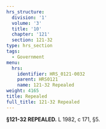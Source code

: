 ```yaml
---
hrs_structure:
  division: '1'
  volume: '3'
  title: '10'
  chapter: '121'
  section: 121-32
type: hrs_section
tags:
  - Government
menu:
  hrs:
    identifier: HRS_0121-0032
    parent: HRS0121
    name: 121-32 Repealed
weight: 4165
title: Repealed
full_title: 121-32 Repealed
---
```

**§121-32 REPEALED.** L 1982, c 171, §5.
